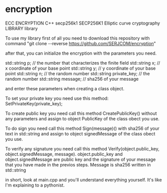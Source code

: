 # encryption
ECC ENCRYPTION C++  secp256k1 SECP256K1 Elliptic curve cryptography LIBRARY library

To use my library first of all you need to download this repository with command "git clone --reverse https://github.com/SERJCOM/encryption"

after that, you can initialize the encryption with the parameters you need.

std::string p; // the number that characterizes the finite field
std::string x; // x coordinate of your base point
std::string y; // y coordinate of your base point
std::string n; // the random number
std::string private_key; // the random number
std::string message; // sha256 of your message

and enter these parameters when creating a class object.

To set your private key you need use this method: SetPrivateKey(private_key);

To create public key you need call this method CreatePublicKey() without any parameters and assign to object PublicKey of the class obect you use.

To do sign you need call this method Sign(message)() with sha256 of your text in std::string  and assign to object signedMessage of the class obect you use.

To verify any signature you need call this method Verify(object.public_key, object.signedMessage, message). object.public_key and object.signedMessage are public key and the signature of your message that you have made in the previos steps.
Message is sha256 written in std::string

in short, look at main.cpp and you'll understand everything yourself. It's like I'm explaining to a pythonist.


